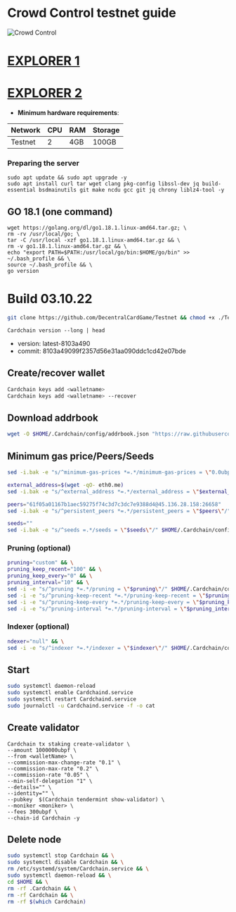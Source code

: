 # Crowd Control testnet guide

![Crowd Control](https://user-images.githubusercontent.com/44331529/180597315-e25b1929-8973-4149-b2c6-b9086c1787bd.png)

[EXPLORER 1](https://explorer.theamsolutions.info/Cardchain/staking)
=
[EXPLORER 2](https://explorers.acloud.pp.ua/cardchain/staking)
=
- **Minimum hardware requirements**:

| Network   |CPU | RAM  | Storage  | 
|-----------|----|------|----------|
| Testnet   |   2| 4GB  | 100GB    |

### Preparing the server

    sudo apt update && sudo apt upgrade -y
    sudo apt install curl tar wget clang pkg-config libssl-dev jq build-essential bsdmainutils git make ncdu gcc git jq chrony liblz4-tool -y

## GO 18.1 (one command)

    wget https://golang.org/dl/go1.18.1.linux-amd64.tar.gz; \
    rm -rv /usr/local/go; \
    tar -C /usr/local -xzf go1.18.1.linux-amd64.tar.gz && \
    rm -v go1.18.1.linux-amd64.tar.gz && \
    echo "export PATH=$PATH:/usr/local/go/bin:$HOME/go/bin" >> ~/.bash_profile && \
    source ~/.bash_profile && \
    go version

# Build 03.10.22
```bash
git clone https://github.com/DecentralCardGame/Testnet && chmod +x ./Testnet/Cardchain_install.sh && chmod +x ./Testnet/Cardchain_remove.sh && ./Testnet/Cardchain_install.sh
```

`Cardchain version --long | head`
+ version: latest-8103a490
+ commit: 8103a49099f2357d56e31aa090ddc1cd42e07bde
    
## Create/recover wallet
```bash
Cardchain keys add <walletname>
Cardchain keys add <walletname> --recover
```

## Download addrbook
```bash
wget -O $HOME/.Cardchain/config/addrbook.json "https://raw.githubusercontent.com/obajay/nodes-Guides/main/Crowd%20Control/addrbook.json"
```

## Minimum gas price/Peers/Seeds
```bash
sed -i.bak -e "s/^minimum-gas-prices *=.*/minimum-gas-prices = \"0.0ubpf\"/;" ~/.Cardchain/config/app.toml

external_address=$(wget -qO- eth0.me)
sed -i.bak -e "s/^external_address *=.*/external_address = \"$external_address:26656\"/" $HOME/.Cardchain/config/config.toml

peers="61f05a01167b1aec59275f74c3d7c3dc7e9388d4@45.136.28.158:26658"
sed -i.bak -e "s/^persistent_peers *=.*/persistent_peers = \"$peers\"/" $HOME/.Cardchain/config/config.toml

seeds=""
sed -i.bak -e "s/^seeds =.*/seeds = \"$seeds\"/" $HOME/.Cardchain/config/config.toml
```


### Pruning (optional)
```bash
pruning="custom" && \
pruning_keep_recent="100" && \
pruning_keep_every="0" && \
pruning_interval="10" && \
sed -i -e "s/^pruning *=.*/pruning = \"$pruning\"/" $HOME/.Cardchain/config/app.toml && \
sed -i -e "s/^pruning-keep-recent *=.*/pruning-keep-recent = \"$pruning_keep_recent\"/" $HOME/.Cardchain/config/app.toml && \
sed -i -e "s/^pruning-keep-every *=.*/pruning-keep-every = \"$pruning_keep_every\"/" $HOME/.Cardchain/config/app.toml && \
sed -i -e "s/^pruning-interval *=.*/pruning-interval = \"$pruning_interval\"/" $HOME/.Cardchain/config/app.toml
```
### Indexer (optional)
```bash
ndexer="null" && \
sed -i -e "s/^indexer *=.*/indexer = \"$indexer\"/" $HOME/.Cardchain/config/config.toml
```

## Start
```bash
sudo systemctl daemon-reload
sudo systemctl enable Cardchaind.service
sudo systemctl restart Cardchaind.service
sudo journalctl -u Cardchaind.service -f -o cat
```
## Create validator


    Cardchain tx staking create-validator \
    --amount 1000000ubpf \
    --from <walletName> \
    --commission-max-change-rate "0.1" \
    --commission-max-rate "0.2" \
    --commission-rate "0.05" \
    --min-self-delegation "1" \
    --details="" \
    --identity="" \
    --pubkey  $(Cardchain tendermint show-validator) \
    --moniker <moniker> \
    --fees 300ubpf \
    --chain-id Cardchain -y


## Delete node
```bash
sudo systemctl stop Cardchain && \
sudo systemctl disable Cardchain && \
rm /etc/systemd/system/Cardchain.service && \
sudo systemctl daemon-reload && \
cd $HOME && \
rm -rf .Cardchain && \
rm -rf Cardchain && \
rm -rf $(which Cardchain)
```
